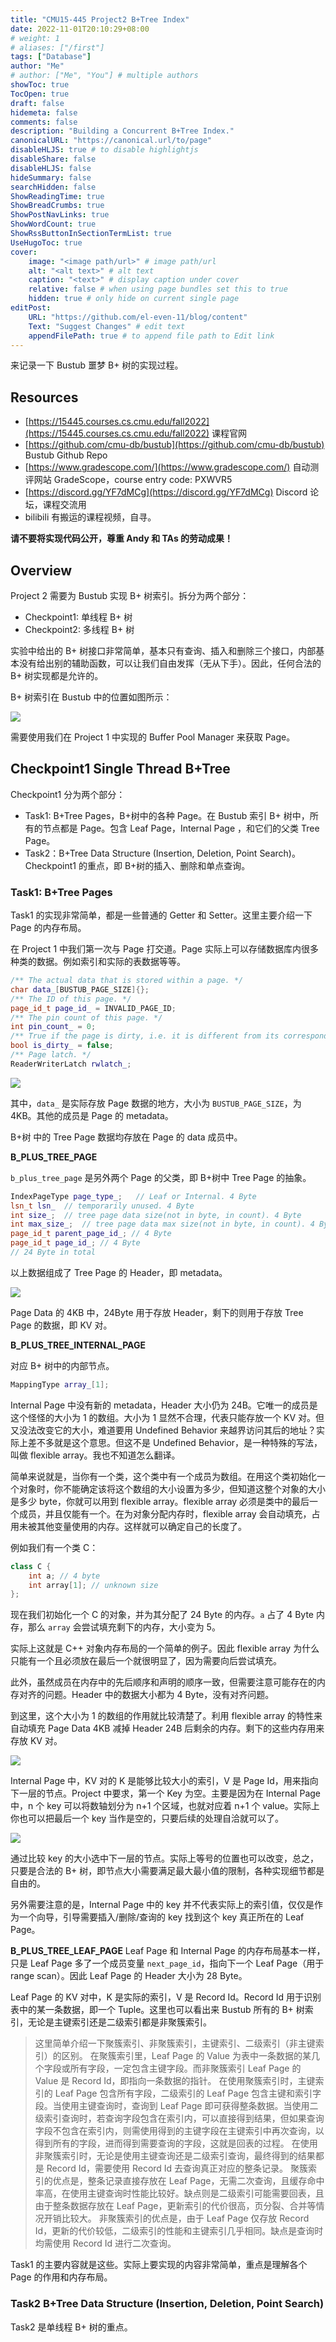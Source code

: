 ```yaml
---
title: "CMU15-445 Project2 B+Tree Index"
date: 2022-11-01T20:10:29+08:00
# weight: 1
# aliases: ["/first"]
tags: ["Database"]
author: "Me"
# author: ["Me", "You"] # multiple authors
showToc: true
TocOpen: true
draft: false
hidemeta: false
comments: false
description: "Building a Concurrent B+Tree Index."
canonicalURL: "https://canonical.url/to/page"
disableHLJS: true # to disable highlightjs
disableShare: false
disableHLJS: false
hideSummary: false
searchHidden: false
ShowReadingTime: true
ShowBreadCrumbs: true
ShowPostNavLinks: true
ShowWordCount: true
ShowRssButtonInSectionTermList: true
UseHugoToc: true
cover:
    image: "<image path/url>" # image path/url
    alt: "<alt text>" # alt text
    caption: "<text>" # display caption under cover
    relative: false # when using page bundles set this to true
    hidden: true # only hide on current single page
editPost:
    URL: "https://github.com/el-even-11/blog/content"
    Text: "Suggest Changes" # edit text
    appendFilePath: true # to append file path to Edit link
---
```


来记录一下 Bustub 噩梦 B+ 树的实现过程。

## Resources

- [https://15445.courses.cs.cmu.edu/fall2022](https://15445.courses.cs.cmu.edu/fall2022) 课程官网
- [https://github.com/cmu-db/bustub](https://github.com/cmu-db/bustub) Bustub Github Repo
- [https://www.gradescope.com/](https://www.gradescope.com/) 自动测评网站 GradeScope，course entry code: PXWVR5
- [https://discord.gg/YF7dMCg](https://discord.gg/YF7dMCg) Discord 论坛，课程交流用
- bilibili 有搬运的课程视频，自寻。

**请不要将实现代码公开，尊重 Andy 和 TAs 的劳动成果！**

## Overview
Project 2 需要为 Bustub 实现 B+ 树索引。拆分为两个部分：

- Checkpoint1: 单线程 B+ 树
- Checkpoint2: 多线程 B+ 树

实验中给出的 B+ 树接口非常简单，基本只有查询、插入和删除三个接口，内部基本没有给出别的辅助函数，可以让我们自由发挥（无从下手）。因此，任何合法的 B+ 树实现都是允许的。

B+ 树索引在 Bustub 中的位置如图所示：

![](../../imgs/15-445-2-1.png)

需要使用我们在 Project 1 中实现的 Buffer Pool Manager 来获取 Page。

## Checkpoint1 Single Thread B+Tree

Checkpoint1 分为两个部分：

- Task1: B+Tree Pages，B+树中的各种 Page。在 Bustub 索引 B+ 树中，所有的节点都是 Page。包含 Leaf Page，Internal Page ，和它们的父类 Tree Page。
- Task2：B+Tree Data Structure (Insertion, Deletion, Point Search)。Checkpoint1 的重点，即 B+树的插入、删除和单点查询。

### Task1: B+Tree Pages

Task1 的实现非常简单，都是一些普通的 Getter 和 Setter。这里主要介绍一下 Page 的内存布局。

在 Project 1 中我们第一次与 Page 打交道。Page 实际上可以存储数据库内很多种类的数据。例如索引和实际的表数据等等。

```cpp
/** The actual data that is stored within a page. */
char data_[BUSTUB_PAGE_SIZE]{};
/** The ID of this page. */
page_id_t page_id_ = INVALID_PAGE_ID;
/** The pin count of this page. */
int pin_count_ = 0;
/** True if the page is dirty, i.e. it is different from its corresponding page on disk. */
bool is_dirty_ = false;
/** Page latch. */
ReaderWriterLatch rwlatch_;
```

![](../../imgs/15-445-2-2.png)

其中，`data_` 是实际存放 Page 数据的地方，大小为 `BUSTUB_PAGE_SIZE`，为 4KB。其他的成员是 Page 的 metadata。

B+树 中的 Tree Page 数据均存放在 Page 的 data 成员中。

**B_PLUS_TREE_PAGE**

`b_plus_tree_page` 是另外两个 Page 的父类，即 B+树中 Tree Page 的抽象。

```cpp
IndexPageType page_type_;   // Leaf or Internal. 4 Byte
lsn_t lsn_  // temporarily unused. 4 Byte
int size_;  // tree page data size(not in byte, in count). 4 Byte
int max_size_;  // tree page data max size(not in byte, in count). 4 Byte
page_id_t parent_page_id_; // 4 Byte
page_id_t page_id_; // 4 Byte
// 24 Byte in total
```  

以上数据组成了 Tree Page 的 Header，即 metadata。

![](../../imgs/15-445-2-3.png)

Page Data 的 4KB 中，24Byte 用于存放 Header，剩下的则用于存放 Tree Page 的数据，即 KV 对。

**B_PLUS_TREE_INTERNAL_PAGE**

对应 B+ 树中的内部节点。

```cpp
MappingType array_[1];
```

Internal Page 中没有新的 metadata，Header 大小仍为 24B。它唯一的成员是这个怪怪的大小为 1 的数组。大小为 1 显然不合理，代表只能存放一个 KV 对。但又没法改变它的大小，难道要用 Undefined Behavior 来越界访问其后的地址？实际上差不多就是这个意思。但这不是 Undefined Behavior，是一种特殊的写法，叫做 flexible array。我也不知道怎么翻译。

简单来说就是，当你有一个类，这个类中有一个成员为数组。在用这个类初始化一个对象时，你不能确定该将这个数组的大小设置为多少，但知道这整个对象的大小是多少 byte，你就可以用到 flexible array。flexible array 必须是类中的最后一个成员，并且仅能有一个。在为对象分配内存时，flexible array 会自动填充，占用未被其他变量使用的内存。这样就可以确定自己的长度了。

例如我们有一个类 C：
```cpp
class C {
    int a; // 4 byte
    int array[1]; // unknown size
};
```
现在我们初始化一个 C 的对象，并为其分配了 24 Byte 的内存。`a` 占了 4 Byte 内存，那么 `array` 会尝试填充剩下的内存，大小变为 5。

实际上这就是 C++ 对象内存布局的一个简单的例子。因此 flexible array 为什么只能有一个且必须放在最后一个就很明显了，因为需要向后尝试填充。

此外，虽然成员在内存中的先后顺序和声明的顺序一致，但需要注意可能存在的内存对齐的问题。Header 中的数据大小都为 4 Byte，没有对齐问题。

到这里，这个大小为 1 的数组的作用就比较清楚了。利用 flexible array 的特性来自动填充 Page Data 4KB 减掉 Header 24B 后剩余的内存。剩下的这些内存用来存放 KV 对。

![](../../imgs/15-445-2-4.png)

Internal Page 中，KV 对的 K 是能够比较大小的索引，V 是 Page Id，用来指向下一层的节点。Project 中要求，第一个 Key 为空。主要是因为在 Internal Page 中，n 个 key 可以将数轴划分为 n+1 个区域，也就对应着 n+1 个 value。实际上你也可以把最后一个 key 当作是空的，只要后续的处理自洽就可以了。

![](../../imgs/15-445-2-5.png)

通过比较 key 的大小选中下一层的节点。实际上等号的位置也可以改变，总之，只要是合法的 B+ 树，即节点大小需要满足最大最小值的限制，各种实现细节都是自由的。

另外需要注意的是，Internal Page 中的 key 并不代表实际上的索引值，仅仅是作为一个向导，引导需要插入/删除/查询的 key 找到这个 key 真正所在的 Leaf Page。

**B_PLUS_TREE_LEAF_PAGE**
Leaf Page 和 Internal Page 的内存布局基本一样，只是 Leaf Page 多了一个成员变量 `next_page_id`，指向下一个 Leaf Page（用于 range scan）。因此 Leaf Page 的 Header 大小为 28 Byte。

Leaf Page 的 KV 对中，K 是实际的索引，V 是 Record Id。Record Id 用于识别表中的某一条数据，即一个 Tuple。这里也可以看出来 Bustub 所有的 B+ 树索引，无论是主键索引还是二级索引都是非聚簇索引。

> 这里简单介绍一下聚簇索引、非聚簇索引，主键索引、二级索引（非主键索引）的区别。
> 在聚簇索引里，Leaf Page 的 Value 为表中一条数据的某几个字段或所有字段，一定包含主键字段。而非聚簇索引 Leaf Page 的 Value 是 Record Id，即指向一条数据的指针。
> 在使用聚簇索引时，主键索引的 Leaf Page 包含所有字段，二级索引的 Leaf Page 包含主键和索引字段。当使用主键查询时，查询到 Leaf Page 即可获得整条数据。当使用二级索引查询时，若查询字段包含在索引内，可以直接得到结果，但如果查询字段不包含在索引内，则需使用得到的主键字段在主键索引中再次查询，以得到所有的字段，进而得到需要查询的字段，这就是回表的过程。
> 在使用非聚簇索引时，无论是使用主键查询还是二级索引查询，最终得到的结果都是 Record Id，需要使用 Record Id 去查询真正对应的整条记录。
> 聚簇索引的优点是，整条记录直接存放在 Leaf Page，无需二次查询，且缓存命中率高，在使用主键查询时性能比较好。缺点则是二级索引可能需要回表，且由于整条数据存放在 Leaf Page，更新索引的代价很高，页分裂、合并等情况开销比较大。
> 非聚簇索引的优点是，由于 Leaf Page 仅存放 Record Id，更新的代价较低，二级索引的性能和主键索引几乎相同。缺点是查询时均需使用 Record Id 进行二次查询。

Task1 的主要内容就是这些。实际上要实现的内容非常简单，重点是理解各个 Page 的作用和内存布局。

### Task2 B+Tree Data Structure (Insertion, Deletion, Point Search)
Task2 是单线程 B+ 树的重点。